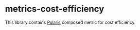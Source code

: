 # metrics-cost-efficiency

This library contains [Polaris](https://polaris-slo-cloud.github.io) composed metric for cost efficiency.
